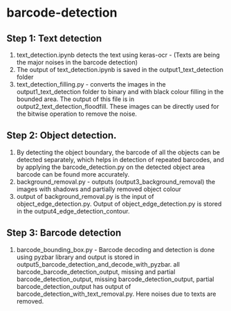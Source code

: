 # barcode-detection

## Step 1: Text detection
1. text_detection.ipynb detects the text using keras-ocr - (Texts are being the major noises in the barcode detection)
2. The output of text_detection.ipynb is saved in the output1_text_detection folder
3. text_detection_filling.py - converts the images in the output1_text_detection folder to binary and with black colour filling in the bounded area. The output of this file is in output2_text_detection_floodfill. These images can be directly used for the bitwise operation to remove the noise.

## Step 2: Object detection. 
1. By detecting the object boundary, the barcode of all the objects can be detected separately, which helps in detection of repeated barcodes, and by applying the barcode_detection.py on the detected object area barcode can be found more accurately. 
2. background_removal.py - outputs (output3_background_removal) the images with shadows and partially removed object colour  
3. output of background_removal.py is the input of object_edge_detection.py. Output of object_edge_detection.py is stored in the output4_edge_detection_contour. 

## Step 3: Barcode detection
1. barcode_bounding_box.py - Barcode decoding and detection is done using pyzbar library and output is stored in output5_barcode_detection_and_decode_with_pyzbar. 
all barcode_barcode_detection_output, missing and partial barcode_detection_output, missing barcode_detection_output, partial barcode_detection_output has output of barcode_detection_with_text_removal.py. Here noises due to texts are removed. 
